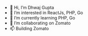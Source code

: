 - 👋 Hi, I’m Dhwaj Gupta
- 👀 I’m interested in ReactJs, PHP, Go
- 🌱 I’m currently learning PHP, Go
- 💞️ I’m collaborating on Zomato
- 📫 Building Zomato

<!---
zodhwaj/zodhwaj is a ✨ special ✨ repository because its `README.md` (this file) appears on your GitHub profile.
You can click the Preview link to take a look at your changes.
--->
